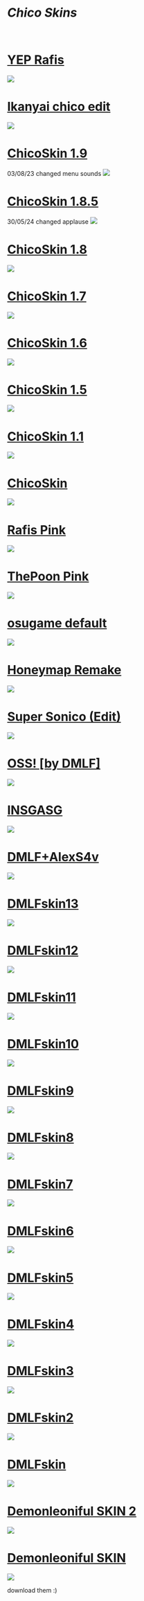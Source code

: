 # ***Chico Skins***
<br>

# [YEP Rafis](https://mega.nz/folder/dVwQVTAS#Htsr3dLvfh4DuZ5F_A2kYg)
<img src="yeprafis2.jpg">
<br>

# [Ikanyai chico edit](https://mega.nz/folder/dBABXbJA#lAj29ecC2Bv4ZU12Bvafcg)   
<img src="ikanyaichico.jpg">
<br>

# [ChicoSkin 1.9](https://mega.nz/file/sZxQiSYA#QaT3gQfHR_ujUgvfPfWmYcoun4u5IdJHZxl_e4kVmK8)   
03/08/23 changed menu sounds
<img src="chicoskin19.jpg">
<br>

# [ChicoSkin 1.8.5](https://mega.nz/file/odJlzLhZ#O3Q_0EPJ3mRi9dtYNF4D5d2HeUXdzMBsOxXAxaENjzo)   
30/05/24 changed applause
<img src="chicoskin185new.jpg">
<br>

# [ChicoSkin 1.8](https://mega.nz/file/oIoAibxL#V-7pwydz2r6gaqgY3bjaN69ScTvlAE501xIuL5wis48)   
<img src="chicoskin18.jpg">
<br>

# [ChicoSkin 1.7](https://mega.nz/file/AdxhXRqZ#SDVUrNTJDjy3FXtgq3gbWLaSf95sy0rf81UnwLmPrxo)   
<img src="chicoskin17.jpg">
<br>

# [ChicoSkin 1.6](https://mega.nz/file/FIRzgZgC#84cBGpaai35jxN4hm0NkmjJLch5QSM6hmMxtmkr5H6E)   
<img src="chicoskin16.jpg">
<br>

# [ChicoSkin 1.5](https://mega.nz/file/5RRCxbyB#8gChyEAxnu7o8G2z1RlrPhkCCW2MqSyiq1-fAK2h6-s)   
<img src="chicoskin15.jpg">
<br>

# [ChicoSkin 1.1](https://mega.nz/file/kVZQxCYT#3lJA2C3WW88hqV7adzap1td3TkZvBw_I-I5Gj4e_1co)   
<img src="chicoskin11.jpg">
<br>

# [ChicoSkin](https://mega.nz/file/9cxgWBJI#fdaVCR3r5HbqhAhV7z8HfrAdGxOaoR5e5U7ZaBW3BwQ)   
<img src="chicoskin.jpg">
<br>

# [Rafis Pink](https://mega.nz/file/BQRR3aIZ#dDdbbzprpoRoTU9fwpFxjLoOvoPX9DXEMe4Cr0z3jIM)   
<img src="rafispink.jpg">
<br>

# [ThePoon Pink](https://mega.nz/file/FIoyyJKb#BwGPu8B2-4C2cWj1hGU1Ep_NFA7iqRR0nrdWMRK9Aw4)   
<img src="thepoonpink.jpg">
<br>

# [osugame default](https://mega.nz/file/4RRVEB5Q#rsgByhP2hIu7qYtwZAhS3Sl5A4rMlX6ruBdto6_Tws4)   
<img src="osugamedefault.jpg">
<br>

# [Honeymap Remake](https://mega.nz/file/5NIxyLQY#3VdgoFmMK1nmmY8JUbjjPPuZv2ylg3VHRz852vlbBdQ)   
<img src="honeymapremake.jpg">
<br>

# [Super Sonico (Edit)](https://mega.nz/file/pIxEnTLZ#_PSW-eRbXMy7pmmBZRDy2dJVOygKUSuCPfZis0vJ75c)   
<img src="supersonicoedit.jpg">
<br>

# [OSS! [by DMLF]](https://mega.nz/file/VIJAAKiS#VC0tbTaUuuZ40xg3tjN7jACjcWLhev-FiPYItohpNpU)   
<img src="ossbydmlf.jpg">
<br>

# [INSGASG](https://mega.nz/file/Vc4kSbib#9alWuDGBBvrasUCdlGC82cf4bWbIex-dUZxfVnwW90c)   
<img src="insgasg.jpg">
<br>

# [DMLF+AlexS4v](https://mega.nz/file/4FYXiQSL#mhOhgjL4vBzfTIQEOGMAG7dzsubMs-LW688_Xlipkxs)   
<img src="dmlfalexs4v.jpg">
<br>

# [DMLFskin13](https://mega.nz/file/9JQBzTTT#lMpqFG2Jg3BTzn1ye9iQVn-Hs-JRU6PBkGUSile9DKc)   
<img src="dmlf13.jpg">
<br>

# [DMLFskin12](https://mega.nz/file/RIhGGaYA#R4bMDqm59OaHyEaPaWLYRHQL7od-jQ4V7B9OgtZkNsI)   
<img src="dmlf12.jpg">
<br>

# [DMLFskin11](https://mega.nz/file/RBZSXQIC#kj6sWhpdeNcQ82Ug5_wq0y-9mpkuD472_DypCpu9Yn0)   
<img src="dmlf11.jpg">
<br>

# [DMLFskin10](https://mega.nz/file/RYACRbRb#eLpnaV86FhFlsrC_X4k58tgq98twQX5gzaIE_MUVJg4)   
<img src="dmlf10.jpg">
<br>

# [DMLFskin9](https://mega.nz/file/dAxRxJ5Z#zdiJ6mcHCguHnFq0chqLYEo8n3FWSmo3hlcd7kqVrCU)   
<img src="dmlf9.jpg">
<br>

# [DMLFskin8](https://mega.nz/file/YExnkZIS#Dd-KFuzMJX9hdIKe_9nM_13-zgIUFUulprt9ye66trg)   
<img src="dmlf8.jpg">
<br>

# [DMLFskin7](https://mega.nz/file/4JQwibYK#XsF_3XP35UmEpgvABRuVAdlpvIcv141u5C_aWz0CNpM)   
<img src="dmlf7.jpg">
<br>

# [DMLFskin6](https://mega.nz/file/tBQywbJb#Ab2SDrt8PuO7MKLtBDLx2oQe8gvriPm-YI_2zDjYUUM)   
<img src="dmlf6.jpg">
<br>

# [DMLFskin5](https://mega.nz/file/5ZwVSbpb#VfWPWTMtkJ8qY4Q3qe2NaxLRu9goBUV9vdikCkAqAaY)   
<img src="dmlf5.jpg">
<br>

# [DMLFskin4](https://mega.nz/file/wN5xxZCQ#mSNBIITTkOolCuGiCkPvOq8ZZHMgolsAvDkZPUnX-ic)   
<img src="dmlf4.jpg">
<br>

# [DMLFskin3](https://mega.nz/file/1QYlSaLK#NEL689ttuLIeCrxfpZ5Xcaoqs-AGqyiMf6-H50Ziux4)   
<img src="dmlf3.jpg">
<br>

# [DMLFskin2](https://mega.nz/file/8Mp3yJKb#BjSVIqgXeGyoAXWRitpxO1S0EWRq1cgFPHaUgBYq4oM)   
<img src="dmlf2.jpg">
<br>

# [DMLFskin](https://mega.nz/file/0IAiUBRJ#z_E8fHcGGV2gougcMHEdB1_I89y8-3FYDs0Q1PpLzKI)   
<img src="dmlf.jpg">
<br>

# [Demonleoniful SKIN 2](https://mega.nz/file/tc5T3CJB#bwNZPsQxkfcnIpTbkSKFO20M7a6LZ9x5mITm8yOsM6A)   
<img src="demonleoniful1.jpg">
<br>

# [Demonleoniful SKIN](https://mega.nz/file/YAA1xA4K#zNvK1ArFAs1W57KP9oGn_38tRTCn5RF_4FXI9wST4Lc) 
<img src="demonleoniful2.jpg">
<br>

download them :)
